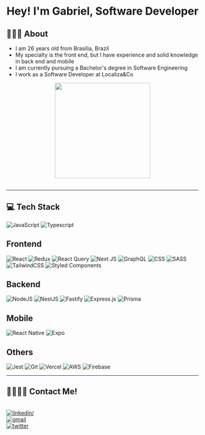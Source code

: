
<h1 align="center">
<b>Hey! I'm Gabriel, Software Developer</b>
</h1>

## <b>👨🏽‍💻 About</b>

- I am 26 years old from Brasília, Brazil
- My specialty is the front end, but I have experience and solid knowledge in back end and mobile
- I am currently pursuing a Bachelor's degree in Software Engineering
- I work as a Software Developer at Localiza&Co

<div align="center">
<img src="https://media.giphy.com/media/Q2T7BXRiDFPJcPoA7Z/giphy.gif" width = 250px>
</div>

<br>

---

## <b> 💻 Tech Stack</b>

<div>

![JavaScript](https://img.shields.io/badge/-JavaScript-05122A?style=for-the-badge&logo=javascript)
![Typescript](https://img.shields.io/badge/-TypeScript-05122A?style=for-the-badge&logo=typescript)

## Frontend

![React](https://img.shields.io/badge/-React-05122A?style=for-the-badge&logo=react)
![Redux](https://img.shields.io/badge/-Redux-05122A?style=for-the-badge&logo=redux&logoColor=purple)
![React Query](https://img.shields.io/badge/-React%20Query-05122A?style=for-the-badge&logo=react%20query)
![Next JS](https://img.shields.io/badge/Next-05122A?style=for-the-badge&logo=next.js)
![GraphQL](https://img.shields.io/badge/-GraphQL-05122A?style=for-the-badge&logo=graphql)
![CSS](https://img.shields.io/badge/-CSS-05122A?style=for-the-badge&logo=CSS3&logoColor=1572B6)
![SASS](https://img.shields.io/badge/SASS-05122A.svg?style=for-the-badge&logo=SASS)
![TailwindCSS](https://img.shields.io/badge/-Tailwind%20CSS-05122A?style=for-the-badge&logo=tailwindcss&logoColor=1572B6)
![Styled Components](https://img.shields.io/badge/styled--components-05122A?style=for-the-badge&logo=styled-components)

## Backend

![NodeJS](https://img.shields.io/badge/node.js-05122A?style=for-the-badge&logo=node.js)
![NestJS](https://img.shields.io/badge/nestjs-05122A.svg?style=for-the-badge&logo=nestjs)
![Fastify](https://img.shields.io/badge/fastify-05122A.svg?style=for-the-badge&logo=fastify)
![Express.js](https://img.shields.io/badge/express.js-05122A.svg?style=for-the-badge&logo=express)
![Prisma](https://img.shields.io/badge/Prisma-05122A?style=for-the-badge&logo=Prisma)

## Mobile
![React Native](https://img.shields.io/badge/react_native-05122A.svg?style=for-the-badge&logo=react)
![Expo](https://img.shields.io/badge/expo-05122A?style=for-the-badge&logo=expo)

## Others
![Jest](https://img.shields.io/badge/-jest-05122A?style=for-the-badge&logo=jest)
![Git](https://img.shields.io/badge/-Git-05122A?style=for-the-badge&logo=git)
![Vercel](https://img.shields.io/badge/-Vercel-05122A?style=for-the-badge&logo=vercel&logoColor=black)
![AWS](https://img.shields.io/badge/AWS-05122A.svg?style=for-the-badge&logo=amazon-aws)
![Firebase](https://img.shields.io/badge/-Firebase-05122A?style=for-the-badge&logo=firebase)


</div>

-----

## <b>🫱🏽‍🫲🏽 Contact Me!</b>
<br>
<div>
<a href="https://www.linkedin.com/in/gabriel-prado-silva/" >
<img src="https://img.shields.io/badge/LinkedIn-0077B5?style=for-the-badge&logo=linkedin&logoColor=white" alt=linkedin/>
</a>

<br>

<a href="mailto:gaprados3@gmail.com">
<img src="https://img.shields.io/badge/Gmail-D14836?style=for-the-badge&logo=gmail&logoColor=white" alt=gmail />
</a>

<br>

<a href="https://twitter.com/gapraado">
<img src="https://img.shields.io/badge/Twitter-1DA1F2?style=for-the-badge&logo=twitter&logoColor=white" alt="twitter" />
</a>
</div>

